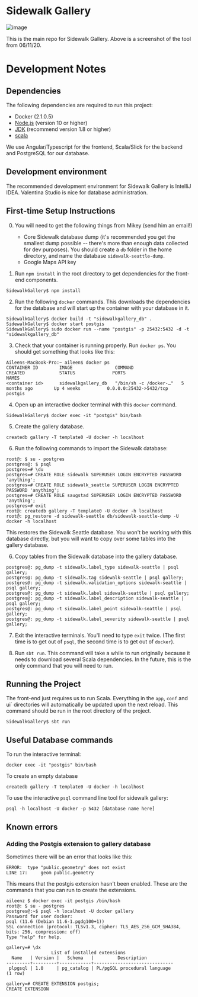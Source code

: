 # Sidewalk Gallery
![image](https://user-images.githubusercontent.com/25534091/84452867-dec08c80-ac0b-11ea-8a90-ae8eeef03f01.png)

This is the main repo for Sidewalk Gallery. Above is a screenshot of the tool from 06/11/20.

# Development Notes
## Dependencies
The following dependencies are required to run this project:
* Docker (2.1.0.5)
* [Node.js](https://nodejs.org/) (version 10 or higher)
* [JDK](http://www.oracle.com/technetwork/java/javase/downloads/index.html)
  (recommend version 1.8 or higher)
* [scala](https://www.scala-lang.org/download/)

We use Angular/Typescript for the frontend, Scala/Slick for the backend and PostgreSQL for our database.

## Development environment
The recommended development environment for Sidewalk Gallery is IntelliJ IDEA.
Valentina Studio is nice for database administration.

## First-time Setup Instructions
0. You will need to get the following things from Mikey (send him an email!)
    * Core Sidewalk database dump (it's recommended you get the smallest dump
      possible -- there's more than enough data collected for dev purposes).
      You should create a `db` folder in the home directory, and name the
      database `sidewalk-seattle-dump`.
    * Google Maps API key

1. Run `npm install` in the root directory to get dependencies for the front-end
   components.
```
SidewalkGallery$ npm install
```

2. Run the following `docker` commands. This downloads the dependencies for the
   database and will start up the container with your database in it.

```
SidewalkGallery$ docker build -t "sidewalkgallery_db" .
SidewalkGallery$ docker start postgis
SidewalkGallery$ sudo docker run --name "postgis" -p 25432:5432 -d -t "sidewalkgallery_db"
```

3. Check that your container is running properly. Run `docker ps`. You should
   get something that looks like this:

```
Aileens-MacBook-Pro:~ aileen$ docker ps
CONTAINER ID        IMAGE                COMMAND                  CREATED             STATUS              PORTS                     NAMES
<container id>      sidewalkgallery_db   "/bin/sh -c /docker-…"   5 months ago        Up 4 weeks          0.0.0.0:25432->5432/tcp   postgis
```

4. Open up an interactive docker terminal with this `docker` command.
```
SidewalkGallery$ docker exec -it "postgis" bin/bash
```

5. Create the gallery database.
```
createdb gallery -T template0 -U docker -h localhost

```

6. Run the following commands to import the Sidewalk database:
```
root@: $ su - postgres
postgres@: $ psql
postgres=# \du
postgres=# CREATE ROLE sidewalk SUPERUSER LOGIN ENCRYPTED PASSWORD 'anything';
postgres=# CREATE ROLE sidewalk_seattle SUPERUSER LOGIN ENCRYPTED PASSWORD 'anything';
postgres=# CREATE ROLE saugstad SUPERUSER LOGIN ENCRYPTED PASSWORD 'anything';
postgres=# exit
root@: createdb gallery -T template0 -U docker -h localhost
root@: pg_restore -d sidewalk-seattle db/sidewalk-seattle-dump -U docker -h localhost
```

This restores the Sidewalk Seattle database. You won't be working with this
database directly, but you will want to copy over some tables into the gallery
database.

6. Copy tables from the Sidewalk database into the gallery database.
```
postgres@: pg_dump -t sidewalk.label_type sidewalk-seattle | psql gallery;
postgres@: pg_dump -t sidewalk.tag sidewalk-seattle | psql gallery;
postgres@: pg_dump -t sidewalk.validation_options sidewalk-seattle | psql gallery;
postgres@: pg_dump -t sidewalk.label sidewalk-seattle | psql gallery;
postgres@: pg_dump -t sidewalk.label_description sidewalk-seattle | psql gallery;
postgres@: pg_dump -t sidewalk.label_point sidewalk-seattle | psql gallery;
postgres@: pg_dump -t sidewalk.label_severity sidewalk-seattle | psql gallery;
```

7. Exit the interactive terminals. You'll need to type `exit` twice. (The first
   time is to get out of `psql`, the second time is to get out of `docker`).

8. Run `sbt run`. This command will take a while to run originally because it
   needs to download several Scala dependencies. In the future, this is the only
   command that you will need to run.

## Running the Project
The front-end just requires us to run Scala. Everything in the `app`, `conf` and 
ui` directories will automatically be updated upon the next reload. This command
should be run in the root directory of the project.

```
SidewalkGallery$ sbt run
```

## Useful Database commands

To run the interactive terminal:
```
docker exec -it "postgis" bin/bash
```

To create an empty database
```
createdb gallery -T template0 -U docker -h localhost
```

To use the interactive `psql` command line tool for sidewalk gallery:
```
psql -h localhost -U docker -p 5432 [database name here]
```

## Known errors

###  Adding the Postgis extension to gallery database
Sometimes there will be an error that looks like this:
```
ERROR:  type "public.geometry" does not exist
LINE 17:     geom public.geometry
```

This means that the postgis extension hasn't been enabled. These are the 
commands that you can run to create the extensions.

```
aileenz $ docker exec -it postgis /bin/bash
root@: $ su - postgres
postgres@:~$ psql -h localhost -U docker gallery         
Password for user docker: 
psql (11.6 (Debian 11.6-1.pgdg100+1))
SSL connection (protocol: TLSv1.3, cipher: TLS_AES_256_GCM_SHA384, bits: 256, compression: off)
Type "help" for help.

gallery=# \dx
                 List of installed extensions
  Name   | Version |   Schema   |         Description          
---------+---------+------------+------------------------------
 plpgsql | 1.0     | pg_catalog | PL/pgSQL procedural language
(1 row)

gallery=# CREATE EXTENSION postgis; 
CREATE EXTENSION
```